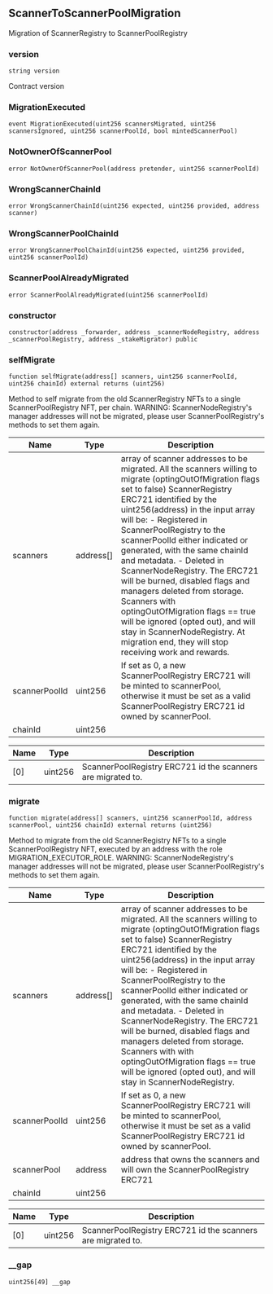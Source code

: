 ## ScannerToScannerPoolMigration

Migration of ScannerRegistry to ScannerPoolRegistry

### version

```solidity
string version
```

Contract version

### MigrationExecuted

```solidity
event MigrationExecuted(uint256 scannersMigrated, uint256 scannersIgnored, uint256 scannerPoolId, bool mintedScannerPool)
```

### NotOwnerOfScannerPool

```solidity
error NotOwnerOfScannerPool(address pretender, uint256 scannerPoolId)
```

### WrongScannerChainId

```solidity
error WrongScannerChainId(uint256 expected, uint256 provided, address scanner)
```

### WrongScannerPoolChainId

```solidity
error WrongScannerPoolChainId(uint256 expected, uint256 provided, uint256 scannerPoolId)
```

### ScannerPoolAlreadyMigrated

```solidity
error ScannerPoolAlreadyMigrated(uint256 scannerPoolId)
```

### constructor

```solidity
constructor(address _forwarder, address _scannerNodeRegistry, address _scannerPoolRegistry, address _stakeMigrator) public
```

### selfMigrate

```solidity
function selfMigrate(address[] scanners, uint256 scannerPoolId, uint256 chainId) external returns (uint256)
```

Method to self migrate from the old ScannerRegistry NFTs to a single ScannerPoolRegistry NFT, per chain.
WARNING: ScannerNodeRegistry's manager addresses will not be migrated, please user ScannerPoolRegistry's methods to set them again.

| Name | Type | Description |
| ---- | ---- | ----------- |
| scanners | address[] | array of scanner addresses to be migrated. All the scanners willing to migrate (optingOutOfMigration flags set to false) ScannerRegistry ERC721 identified by the uint256(address) in the input array will be: - Registered in ScannerPoolRegistry to the scannerPoolId either indicated or generated, with the same chainId and metadata. - Deleted in ScannerNodeRegistry. The ERC721 will be burned, disabled flags and managers deleted from storage. Scanners with optingOutOfMigration flags == true will be ignored (opted out), and will stay in ScannerNodeRegistry. At migration end, they will stop receiving work and rewards. |
| scannerPoolId | uint256 | If set as 0, a new ScannerPoolRegistry ERC721 will be minted to scannerPool, otherwise it must be set as a valid ScannerPoolRegistry ERC721 id owned by scannerPool. |
| chainId | uint256 |  |

| Name | Type | Description |
| ---- | ---- | ----------- |
| [0] | uint256 | ScannerPoolRegistry ERC721 id the scanners are migrated to. |

### migrate

```solidity
function migrate(address[] scanners, uint256 scannerPoolId, address scannerPool, uint256 chainId) external returns (uint256)
```

Method to migrate from the old ScannerRegistry NFTs to a single ScannerPoolRegistry NFT, executed by an address with the role
MIGRATION_EXECUTOR_ROLE.
WARNING: ScannerNodeRegistry's manager addresses will not be migrated, please user ScannerPoolRegistry's methods to set them again.

| Name | Type | Description |
| ---- | ---- | ----------- |
| scanners | address[] | array of scanner addresses to be migrated. All the scanners willing to migrate (optingOutOfMigration flags set to false) ScannerRegistry ERC721 identified by the uint256(address) in the input array will be: - Registered in ScannerPoolRegistry to the scannerPoolId either indicated or generated, with the same chainId and metadata. - Deleted in ScannerNodeRegistry. The ERC721 will be burned, disabled flags and managers deleted from storage. Scanners with with optingOutOfMigration flags == true will be ignored (opted out), and will stay in ScannerNodeRegistry. |
| scannerPoolId | uint256 | If set as 0, a new ScannerPoolRegistry ERC721 will be minted to scannerPool, otherwise it must be set as a valid ScannerPoolRegistry ERC721 id owned by scannerPool. |
| scannerPool | address | address that owns the scanners and will own the ScannerPoolRegistry ERC721 |
| chainId | uint256 |  |

| Name | Type | Description |
| ---- | ---- | ----------- |
| [0] | uint256 | ScannerPoolRegistry ERC721 id the scanners are migrated to. |

### __gap

```solidity
uint256[49] __gap
```